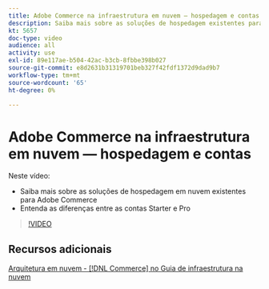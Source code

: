 ```yaml
---
title: Adobe Commerce na infraestrutura em nuvem — hospedagem e contas
description: Saiba mais sobre as soluções de hospedagem existentes para o Adobe Commerce​. Entenda as diferenças entre as contas Starter e Pro​.
kt: 5657
doc-type: video
audience: all
activity: use
exl-id: 89e117ae-b504-42ac-b3cb-8fbbe398b027
source-git-commit: e8d2631b31319701beb327f42fdf1372d9dad9b7
workflow-type: tm+mt
source-wordcount: '65'
ht-degree: 0%

---
```


# Adobe Commerce na infraestrutura em nuvem — hospedagem e contas

Neste vídeo:

- Saiba mais sobre as soluções de hospedagem em nuvem existentes&#x200B; para Adobe Commerce
- Entenda as diferenças entre as contas Starter e Pro&#x200B;

>[!VIDEO](https://video.tv.adobe.com/v/35813?quality=12&learn=on)

## Recursos adicionais

[Arquitetura em nuvem - [!DNL Commerce] no Guia de infraestrutura na nuvem](https://experienceleague.adobe.com/docs/commerce-cloud-service/user-guide/architecture/cloud-architecture.html)
